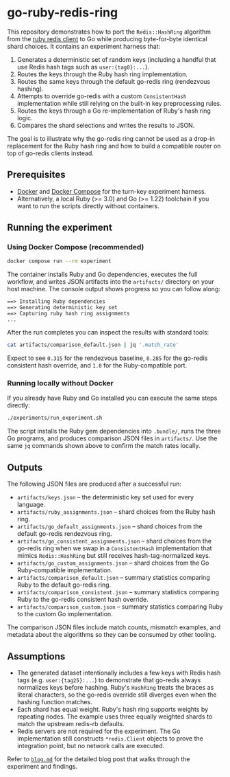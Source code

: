 # go-ruby-redis-ring

This repository demonstrates how to port the `Redis::HashRing` algorithm from the
[ruby redis client](https://github.com/redis/redis-rb/blob/master/lib/redis/hash_ring.rb)
to Go while producing byte-for-byte identical shard choices. It contains an
experiment harness that:

1. Generates a deterministic set of random keys (including a handful that use
   Redis hash tags such as `user:{tag0}:...`).
2. Routes the keys through the Ruby hash ring implementation.
3. Routes the same keys through the default go-redis ring (rendezvous hashing).
4. Attempts to override go-redis with a custom `ConsistentHash` implementation
   while still relying on the built-in key preprocessing rules.
5. Routes the keys through a Go re-implementation of Ruby's hash ring logic.
6. Compares the shard selections and writes the results to JSON.

The goal is to illustrate why the go-redis ring cannot be used as a drop-in
replacement for the Ruby hash ring and how to build a compatible router on top
of go-redis clients instead.

## Prerequisites

- [Docker](https://www.docker.com/) and [Docker Compose](https://docs.docker.com/compose/)
  for the turn-key experiment harness.
- Alternatively, a local Ruby (>= 3.0) and Go (>= 1.22) toolchain if you want to
  run the scripts directly without containers.

## Running the experiment

### Using Docker Compose (recommended)

```bash
docker compose run --rm experiment
```

The container installs Ruby and Go dependencies, executes the full workflow, and
writes JSON artifacts into the `artifacts/` directory on your host machine. The
console output shows progress so you can follow along:

```
==> Installing Ruby dependencies
==> Generating deterministic key set
==> Capturing ruby hash ring assignments
...
```

After the run completes you can inspect the results with standard tools:

```bash
cat artifacts/comparison_default.json | jq '.match_rate'
```

Expect to see `0.315` for the rendezvous baseline, `0.285` for the go-redis
consistent hash override, and `1.0` for the Ruby-compatible port.

### Running locally without Docker

If you already have Ruby and Go installed you can execute the same steps
directly:

```bash
./experiments/run_experiment.sh
```

The script installs the Ruby gem dependencies into `.bundle/`, runs the three Go
programs, and produces comparison JSON files in `artifacts/`. Use the same `jq`
commands shown above to confirm the match rates locally.

## Outputs

The following JSON files are produced after a successful run:

- `artifacts/keys.json` – the deterministic key set used for every language.
- `artifacts/ruby_assignments.json` – shard choices from the Ruby hash ring.
- `artifacts/go_default_assignments.json` – shard choices from the default
  go-redis rendezvous ring.
- `artifacts/go_consistent_assignments.json` – shard choices from the go-redis
  ring when we swap in a `ConsistentHash` implementation that mimics
  `Redis::HashRing` but still receives hash-tag-normalized keys.
- `artifacts/go_custom_assignments.json` – shard choices from the Go
  Ruby-compatible implementation.
- `artifacts/comparison_default.json` – summary statistics comparing Ruby to the
  default go-redis ring.
- `artifacts/comparison_consistent.json` – summary statistics comparing Ruby to
  the go-redis consistent hash override.
- `artifacts/comparison_custom.json` – summary statistics comparing Ruby to the
  custom Go implementation.

The comparison JSON files include match counts, mismatch examples, and metadata
about the algorithms so they can be consumed by other tooling.

## Assumptions

- The generated dataset intentionally includes a few keys with Redis hash tags
  (e.g. `user:{tag25}:...`) to demonstrate that go-redis always normalizes keys
  before hashing. Ruby's `HashRing` treats the braces as literal characters, so
  the go-redis override still diverges even when the hashing function matches.
- Each shard has equal weight. Ruby's hash ring supports weights by repeating
  nodes. The example uses three equally weighted shards to match the upstream
  redis-rb defaults.
- Redis servers are not required for the experiment. The Go implementation still
  constructs `*redis.Client` objects to prove the integration point, but no
  network calls are executed.

Refer to [`blog.md`](blog.md) for the detailed blog post that walks through the
experiment and findings.
